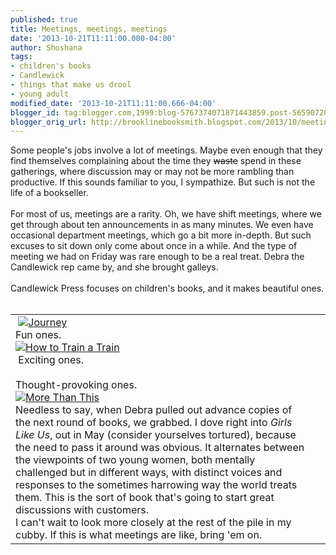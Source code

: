 ```yaml
---
published: true
title: Meetings, meetings, meetings
date: '2013-10-21T11:11:00.000-04:00'
author: Shoshana
tags:
- children's books
- Candlewick
- things that make us drool
- young adult
modified_date: '2013-10-21T11:11:00.666-04:00'
blogger_id: tag:blogger.com,1999:blog-5767374071871443859.post-5659072808204540195
blogger_orig_url: http://brooklinebooksmith.blogspot.com/2013/10/meetings-meetings-meetings.html
---
```


Some people's jobs involve a lot of meetings. Maybe even enough that they find themselves complaining about the time they <strike>waste</strike> spend in these gatherings, where discussion may or may not be more rambling than productive. If this sounds familiar to you, I sympathize. But such is not the life of a bookseller.<br /><br />For most of us, meetings are a rarity. Oh, we have shift meetings, where we get through about ten announcements in as many minutes. We even have occasional department meetings, which go a bit more in-depth. But such excuses to sit down only come about once in a while. And the type of meeting we had on Friday was rare enough to be a real treat. Debra the Candlewick rep came by, and she brought galleys.<br /><br />Candlewick Press focuses on children's books, and it makes beautiful ones.<br /><br /><table id="aba-search-results-table"><tbody><tr><td valign="top"><div class="abaproduct-image">&nbsp;<a href="http://www.brooklinebooksmith-shop.com/book/v/9780763660536"><img src="http://images.booksense.com/images/books/536/660/FC9780763660536.JPG" title="Journey" /></a></div><div class="abaproduct-image"></div><div class="abaproduct-image">Fun ones. </div><div class="abaproduct-image"></div><div class="abaproduct-image"><a href="http://www.brooklinebooksmith-shop.com/book/v/9780763663070"><img src="http://images.booksense.com/images/books/070/663/FC9780763663070.JPG" title="How to Train a Train" /></a>&nbsp;</div><div class="abaproduct-image"></div><div class="abaproduct-image">&nbsp;Exciting ones.</div><div class="abaproduct-image"></div><div class="abaproduct-image"><a class="thickbox initThickbox-processed" href="http://images.indiebound.com/523/662/9780763662523.jpg" rel="field_image_cache_0" title="Wild Boy"><img src="http://images.booksense.com/images/books/523/662/FC9780763662523.JPG" title="" /></a>&nbsp;</div><div class="abaproduct-image"></div><div class="abaproduct-image">Thought-provoking ones.</div><div class="abaproduct-image"></div><div class="abaproduct-image"><a href="http://www.brooklinebooksmith-shop.com/book/v/9780763662585"><img src="http://images.booksense.com/images/books/585/662/FC9780763662585.JPG" title="More Than This" /></a>&nbsp;</div><div class="abaproduct-image"></div><div class="abaproduct-image">Needless to say, when Debra pulled out advance copies of the next round of books, we grabbed. I dove right into&nbsp;<i>Girls Like Us</i>, out in May (consider yourselves tortured), because the need to pass it around was obvious. It alternates between the viewpoints of two young women, both mentally challenged but in different ways, with distinct voices and responses to the sometimes harrowing way the world treats them. This is the sort of book that's going to start great discussions with customers. <br /></div><div class="abaproduct-image">I can't wait to look more closely at the rest of the pile in my cubby. If this is what meetings are like, bring 'em on.</div><div class="abaproduct-image"></div></td><td><div class="abaproduct-details"><div class="abaproduct-title"><h2>&nbsp;</h2><br /><br /><br /><br /><br /></div></div></td></tr></tbody></table>